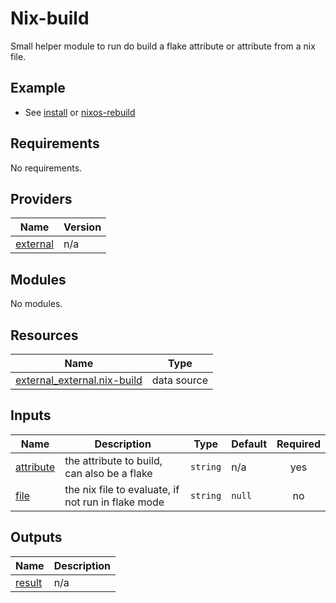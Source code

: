 # Nix-build

Small helper module to run do build a flake attribute or attribute from a nix
file.

## Example

- See [install](install.md) or [nixos-rebuild](nixos-rebuild.md)

## Requirements

No requirements.

## Providers

| Name                                                            | Version |
| --------------------------------------------------------------- | ------- |
| <a name="provider_external"></a> [external](#provider_external) | n/a     |

## Modules

No modules.

## Resources

| Name                                                                                                                        | Type        |
| --------------------------------------------------------------------------------------------------------------------------- | ----------- |
| [external_external.nix-build](https://registry.terraform.io/providers/hashicorp/external/latest/docs/data-sources/external) | data source |

## Inputs

| Name                                                         | Description                                        | Type     | Default | Required |
| ------------------------------------------------------------ | -------------------------------------------------- | -------- | ------- | :------: |
| <a name="input_attribute"></a> [attribute](#input_attribute) | the attribute to build, can also be a flake        | `string` | n/a     |   yes    |
| <a name="input_file"></a> [file](#input_file)                | the nix file to evaluate, if not run in flake mode | `string` | `null`  |    no    |

## Outputs

| Name                                                  | Description |
| ----------------------------------------------------- | ----------- |
| <a name="output_result"></a> [result](#output_result) | n/a         |

<!-- END_TF_DOCS -->
